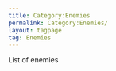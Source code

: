 ```yaml
---
title: Category:Enemies
permalink: Category:Enemies/
layout: tagpage
tag: Enemies
---
```


List of enemies
